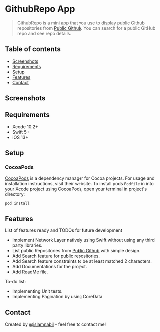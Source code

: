 # GithubRepo App
> GithubRepo is a mini app that you use to display public Github repositories from [Public Github](https://api.github.com/repositories). You can search for a public GitHub repo and see repo details. 

## Table of contents
* [Screenshots](#screenshots)
* [Requirements](#requirements)
* [Setup](#setup)
* [Features](#features)
* [Contact](#contact)


## Screenshots


## Requirements
* Xcode 10.2+
* Swift 5+
* iOS 13+

## Setup
### CocoaPods

[CocoaPods](https://cocoapods.org) is a dependency manager for Cocoa projects. For usage and installation instructions, visit their website. To install pods `Podfile` in  into your Xcode project using CocoaPods, open your terminal in project's directory:

```ruby
pod install
```

## Features
List of features ready and TODOs for future development
* Implement Network Layer natively using Swift without using any third party libraries.
* List public Repositories from [Public Github](https://api.github.com/repositories) with simple design.
* Add Search feature for public repositories.
* Add Search feature constraints to be at least matched 2 characters.
* Add Documentations for the project.
* Add ReadMe file.

To-do list:
* Implementing Unit tests.
* Implementing Pagination by using CoreData

## Contact
Created by [@islamnabil](https://github.com/islamnabil) - feel free to contact me!
